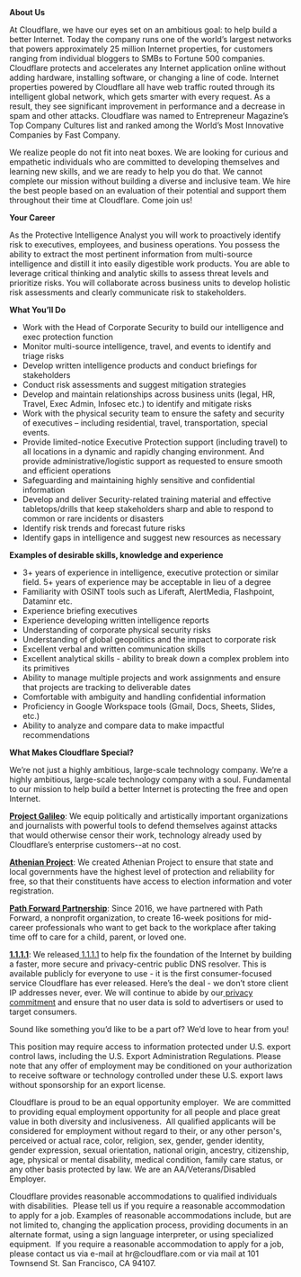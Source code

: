 <div class="content-intro">
	<div><strong>About Us</strong></div>
	<div>
		<p><span style="font-weight: 400;">At Cloudflare, we have our eyes set on an ambitious goal: to help build a better Internet. Today the company runs one of the world’s largest networks that powers approximately 25 million Internet properties, for customers ranging from individual bloggers to SMBs to Fortune 500 companies. Cloudflare protects and accelerates any Internet application online without adding hardware, installing software, or changing a line of code. Internet properties powered by Cloudflare all have web traffic routed through its intelligent global network, which gets smarter with every request. As a result, they see significant improvement in performance and a decrease in spam and other attacks. Cloudflare was named to Entrepreneur Magazine’s Top Company Cultures list and ranked among the World’s Most Innovative Companies by Fast Company.</span><span style="font-weight: 400;">&nbsp;</span></p>
		<p><span style="font-weight: 400;">We realize people do not fit into neat boxes. We are looking for curious and empathetic individuals who are committed to developing themselves and learning new skills, and we are ready to help you do that. We cannot complete our mission without building a diverse and inclusive team. We hire the best people based on an evaluation of their potential and support them throughout their time at Cloudflare. Come join us!&nbsp;</span></p>
	</div>
</div>
<p><strong>Your Career</strong></p>
<p><span style="font-weight: 400;">As the Protective Intelligence Analyst you will work to proactively identify risk to executives, employees, and business operations. You possess the ability to extract the most pertinent information from multi-source intelligence and distill it into easily digestible work products. You are able to leverage critical thinking and analytic skills to assess threat levels and prioritize risks. You will collaborate across business units to develop holistic risk assessments and clearly communicate risk to stakeholders.&nbsp;</span></p>
<p><strong>What You’ll Do</strong></p>
<ul>
	<li style="font-weight: 400;"><span style="font-weight: 400;">Work with the Head of Corporate Security to build our intelligence and exec protection function</span></li>
	<li style="font-weight: 400;"><span style="font-weight: 400;">Monitor multi-source intelligence, travel, and events to identify and triage risks</span></li>
	<li style="font-weight: 400;"><span style="font-weight: 400;">Develop written intelligence products and conduct briefings for stakeholders</span></li>
	<li style="font-weight: 400;"><span style="font-weight: 400;">Conduct risk assessments and suggest mitigation strategies</span></li>
	<li style="font-weight: 400;"><span style="font-weight: 400;">Develop and maintain relationships across business units (legal, HR, Travel, Exec Admin, Infosec etc.) to identify and mitigate risks</span></li>
	<li style="font-weight: 400;"><span style="font-weight: 400;">Work with the physical security team to ensure the safety and security of executives – including residential, travel, transportation, special events.</span></li>
	<li style="font-weight: 400;"><span style="font-weight: 400;">Provide limited-notice Executive Protection support (including travel) to all locations in a dynamic and rapidly changing environment. And provide administrative/logistic support as requested to ensure smooth and efficient operations</span></li>
	<li style="font-weight: 400;"><span style="font-weight: 400;">Safeguarding and maintaining highly sensitive and confidential information</span></li>
	<li style="font-weight: 400;"><span style="font-weight: 400;">Develop and deliver Security-related training material and effective tabletops/drills that keep stakeholders sharp and able to respond to common or rare incidents or disasters</span></li>
	<li style="font-weight: 400;"><span style="font-weight: 400;">Identify risk trends and forecast future risks</span></li>
	<li style="font-weight: 400;"><span style="font-weight: 400;">Identify gaps in intelligence and suggest new resources as necessary</span></li>
</ul>
<p><strong>Examples of desirable skills, knowledge and experience</strong></p>
<ul>
	<li style="font-weight: 400;"><span style="font-weight: 400;">3+ years of experience in intelligence, executive protection or similar field. 5+ years of experience may be acceptable in lieu of a degree</span></li>
	<li style="font-weight: 400;"><span style="font-weight: 400;">Familiarity with OSINT tools such as Liferaft, AlertMedia, Flashpoint, Dataminr etc.</span></li>
	<li style="font-weight: 400;"><span style="font-weight: 400;">Experience briefing executives</span></li>
	<li style="font-weight: 400;"><span style="font-weight: 400;">Experience developing written intelligence reports</span></li>
	<li style="font-weight: 400;"><span style="font-weight: 400;">Understanding of corporate physical security risks</span></li>
	<li style="font-weight: 400;"><span style="font-weight: 400;">Understanding of global geopolitics and the impact to corporate risk</span></li>
	<li style="font-weight: 400;"><span style="font-weight: 400;">Excellent verbal and written communication skills</span></li>
	<li style="font-weight: 400;"><span style="font-weight: 400;">Excellent analytical skills - ability to break down a complex problem into its primitives</span></li>
	<li style="font-weight: 400;"><span style="font-weight: 400;">Ability to manage multiple projects and work assignments and ensure that projects are tracking to deliverable dates</span></li>
	<li style="font-weight: 400;"><span style="font-weight: 400;">Comfortable with ambiguity and handling confidential information</span></li>
	<li style="font-weight: 400;"><span style="font-weight: 400;">Proficiency in Google Workspace tools (Gmail, Docs, Sheets, Slides, etc.)</span></li>
	<li style="font-weight: 400;"><span style="font-weight: 400;">Ability to analyze and compare data to make impactful recommendations</span></li>
</ul>
<div class="content-conclusion">
	<p><strong>What Makes Cloudflare Special?</strong></p>
	<p><span style="font-weight: 400;">We’re not just a highly ambitious, large-scale technology company. We’re a highly ambitious, large-scale technology company with a soul. Fundamental to our mission to help build a better Internet is protecting the free and open Internet.</span></p>
	<p><a href="https://blog.cloudflare.com/protecting-free-expression-online/"><strong>Project Galileo</strong></a><span style="font-weight: 400;">: We equip politically and artistically important organizations and journalists with powerful tools to defend themselves against attacks that would otherwise censor their work, technology already used by Cloudflare’s enterprise customers--at no cost.</span></p>
	<p><strong><a href="https://www.cloudflare.com/athenian/">Athenian Project</a></strong><span style="font-weight: 400;">: We created Athenian Project to ensure that state and local governments have the highest level of protection and reliability for free, so that their constituents have access to election information and voter registration.</span></p>
	<p><a href="https://blog.cloudflare.com/tag/path-forward/"><strong>Path Forward Partnership</strong></a><span style="font-weight: 400;">: Since 2016, we have partnered with Path Forward, a nonprofit organization, to create 16-week positions for mid-career professionals who want to get back to the workplace after taking time off to care for a child, parent, or loved one.</span></p>
	<p><a href="https://1.1.1.1/"><strong>1.1.1.1</strong></a><span style="font-weight: 400;">: We released</span><a href="https://1.1.1.1/"> <span style="font-weight: 400;">1.1.1.1</span></a><span style="font-weight: 400;"> to help fix the foundation of the Internet by building a faster, more secure and privacy-centric public DNS resolver. This is available publicly for everyone to use - it is the first consumer-focused service Cloudflare has ever released. Here’s the deal - we don’t store client IP addresses never, ever. We will continue to abide by our</span><a href="https://developers.cloudflare.com/1.1.1.1/privacy/public-dns-resolver"> privacy commitment</a><span style="font-weight: 400;"> and ensure that no user data is sold to advertisers or used to target consumers.</span></p>
	<p><span style="font-weight: 400;">Sound like something you’d like to be a part of? We’d love to hear from you!</span></p>
	<p><span style="font-weight: 400;">This position may require access to information protected under U.S. export control laws, including the U.S. Export Administration Regulations. Please note that any offer of employment may be conditioned on your authorization to receive software or technology controlled under these U.S. export laws without sponsorship for an export license.</span></p>
	<p><span style="font-weight: 400;">Cloudflare is proud to be an equal opportunity employer. &nbsp;We are committed to providing equal employment opportunity for all people and place great value in both diversity and inclusiveness. &nbsp;All qualified applicants will be considered for employment without regard to their, or any other person's, perceived or actual</span> <span style="font-weight: 400;">race, color, religion, sex, gender, gender identity, gender expression, sexual orientation, national origin, ancestry, citizenship, age, physical or mental disability, medical condition, family care status, or any other basis protected by law. </span><span style="font-weight: 400;">We are an AA/Veterans/Disabled Employer.</span></p>
	<p><span style="font-weight: 400;">Cloudflare provides reasonable accommodations to qualified individuals with disabilities. &nbsp;Please tell us if you require a reasonable accommodation to apply for a job. Examples of reasonable accommodations include, but are not limited to, changing the application process, providing documents in an alternate format, using a sign language interpreter, or using specialized equipment. &nbsp;If you require a reasonable accommodation to apply for a job, please contact us via e-mail at </span><span style="font-weight: 400;">hr@cloudflare.com</span><span style="font-weight: 400;"> or via mail at 101 Townsend St. San Francisco, CA 94107.</span></p>
</div>